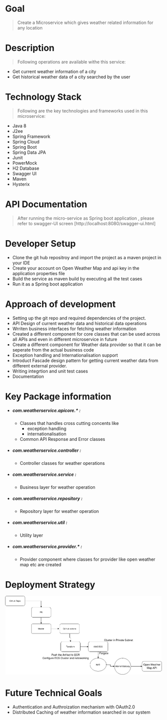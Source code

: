 # Goal
> Create a Microservice which gives weather related information for any location

# Description
> Following operations are available withe this service:
- Get current weather information of a city
- Get historical weather data of a city searched by the user 

# Technology Stack
> Following are the key technologies and frameworks used in this microservice:
- Java 8
- J2ee
- Spring Framework
- Spring Cloud
- Spring Boot
- Spring Data JPA
- Junit
- PowerMock
- H2 Database
- Swagger UI
- Maven
- Hysterix

# API Documentation
> After running the micro-service as Spring boot application , please refer to swagger-UI screen [http://localhost:8080/swagger-ui.html]

# Developer Setup
- Clone the git hub repositroy and import the project as a maven project in your IDE
- Create your account on Open Weather Map and api key in the application properties file
- Build the service as maven build by executing all the test cases
- Run it as a Spring boot application

# Approach of development
- Setting up the git repo and required dependencies of the project.
- API Design of current weather data and historical data operations
- Wrriten business interfaces for fetching weather information
- Created a different component for core classes that can be used across all APIs and even in different microservice in future
- Create a different component for Weather data provider so that it can be seperate from the actual business code
- Exception handling and Internationalisation support
- Introduct Fascade design pattern for getting current weather data from different external provider. 
- Writing integrtion and unit test cases
- Documentation

# Key Package information
- ##### com.weatherservice.apicore.* : 
    - Classes that handles cross cutting concents like 
        -  exception handling 
        -  internationalisation
    - Common API Response and Error classes

- ##### com.weatherservice.controller : 
    -  Controller classes for weather operations
- ##### com.weatherservice.service : 
    -  Business layer for weather operation
- ##### com.weatherservice.repository : 
    -  Repository layer for weather operation
- ##### com.weatherservice.util : 
    -  Utility layer

- ##### com.weatherservice.provider.* : 
    -  Provider component where classes for provider like open weather map etc are created

# Deployment Strategy

<pre>
<img src="Weather-Serivce.png"/>  
</pre>

# Future Technical Goals
-  Authentication and Authroization mechanism with  OAuth2.0
-  Distributed Caching of weather information searched in our system


